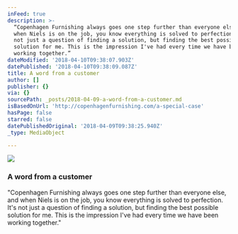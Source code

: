 ```yaml
---
inFeed: true
description: >-
  “Copenhagen Furnishing always goes one step further than everyone else, and
  when Niels is on the job, you know everything is solved to perfection. It's
  not just a question of finding a solution, but finding the best possible
  solution for me. This is the impression I've had every time we have been
  working together.”
dateModified: '2018-04-10T09:38:07.903Z'
datePublished: '2018-04-10T09:38:09.087Z'
title: A word from a customer
author: []
publisher: {}
via: {}
sourcePath: _posts/2018-04-09-a-word-from-a-customer.md
isBasedOnUrl: 'http://copenhagenfurnishing.com/a-special-case'
hasPage: false
starred: false
datePublishedOriginal: '2018-04-09T09:38:25.940Z'
_type: MediaObject

---
```

![](https://the-grid-user-content.s3-us-west-2.amazonaws.com/592d3e95-cd5d-4b5b-b2d3-3c01c60a25a5.jpg)

### A word from a customer

"Copenhagen Furnishing always goes one step further than everyone else, and when Niels is on the job, you know everything is solved to perfection. It's not just a question of finding a solution, but finding the best possible solution for me. This is the impression I've had every time we have been working together."